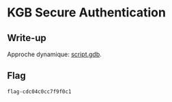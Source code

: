# KGB Secure Authentication

## Write-up

Approche dynamique: [script.gdb](script.gdb).

## Flag

`flag-cdc04c0cc7f9f0c1`
